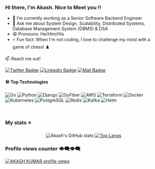 ### Hi there, I'm Akash. Nice to Meet you !!

- 🔭 I’m currently working as a Senior Software Backend Engineer
- 💬 Ask me about System Design, Scalability, Distributed Systems, Database Management System (DBMS) & DSA
- 😄 Pronouns: He/Him/His
- ⚡ Fun fact: When I'm not coding, I love to challenge my mind with a game of chess! ♟️

:mailbox: Reach me out!

[![Twitter Badge](https://img.shields.io/badge/-@Akash_Kumar-1ca0f1?style=flat&labelColor=1ca0f1&logo=x&logoColor=white&link=https://twitter.com/ashky_23)](https://twitter.com/ashky_23) 
[![Linkedin Badge](https://img.shields.io/badge/-Akash_Kumar-0e76a8?style=flat&labelColor=0e76a8&logo=linkedin&logoColor=white)](https://www.linkedin.com/in/ashky23/) 
[![Mail Badge](https://img.shields.io/badge/-Akash_Kumar-c0392b?style=flat&labelColor=c0392b&logo=gmail&logoColor=white)](mailto:ashky.236@gmail.com)

#### 🛠️ Top Technologies

![Go](https://img.shields.io/badge/Go-00ADD8?style=for-the-badge&logo=go&logoColor=white)
![Python](https://img.shields.io/badge/Python-3776AB?style=for-the-badge&logo=python&logoColor=white)
![Django](https://img.shields.io/badge/Django-092E20?style=for-the-badge&logo=django&logoColor=white)
![GoFiber](https://img.shields.io/badge/GoFiber-00ADD8?style=for-the-badge&logo=fiber&logoColor=white)
![AWS](https://img.shields.io/badge/AWS-232F3E?style=for-the-badge&logo=amazon-aws&logoColor=white)
![Terraform](https://img.shields.io/badge/Terraform-623CE4?style=for-the-badge&logo=terraform&logoColor=white)
![Docker](https://img.shields.io/badge/Docker-2496ED?style=for-the-badge&logo=docker&logoColor=white)
![Kubernetes](https://img.shields.io/badge/Kubernetes-326CE5?style=for-the-badge&logo=kubernetes&logoColor=white)
![PostgreSQL](https://img.shields.io/badge/PostgreSQL-336791?style=for-the-badge&logo=postgresql&logoColor=white)
![Redis](https://img.shields.io/badge/Redis-DC382D?style=for-the-badge&logo=redis&logoColor=white)
![Kafka](https://img.shields.io/badge/Apache%20Kafka-231F20?style=for-the-badge&logo=apache-kafka&logoColor=white)
![Helm](https://img.shields.io/badge/Helm-0F1689?style=for-the-badge&logo=helm&logoColor=white)


<br/>

### My stats ⭐

<div align="center">
  <img src="https://github-readme-stats.vercel.app/api?username=ashky23&show_icons=true&theme=tokyonight" alt="Akash's GitHub stats" />
  <a href="https://github.com/anuraghazra/github-readme-stats">
    <img src="https://github-readme-stats.vercel.app/api/top-langs/?username=ashky23&layout=donut&hide=html,css,makefile&theme=tokyonight" alt="Top Langs" />
  </a>
</div>

### Profile views counter 👁️‍🗨️👁️‍🗨️
[![AKASH KUMAR profile views](https://u8views.com/api/v1/github/profiles/33580834/views/day-week-month-total-count.svg)](https://u8views.com/github/ashky23)

[reactplaylist]:https://youtube.com/playlist?list=PLlYbsPJVZjBygXalKUVKkvFyHQ1NifIiW&si=pj2Rfx3ztZjb_c1P
[graphqllist]: https://youtube.com/playlist?list=PLlYbsPJVZjByzzOLWl2n15n0uQ7m8loEh&si=0NXO3LQENlDOOqdK


